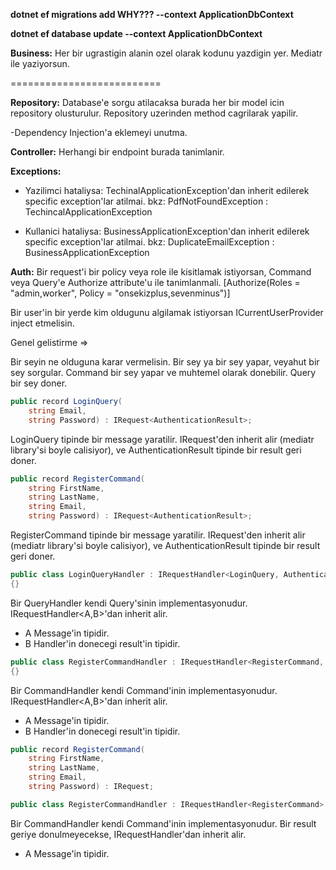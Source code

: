 **dotnet ef migrations add WHY??? --context ApplicationDbContext**

**dotnet ef database update --context ApplicationDbContext**

**Business:** Her bir ugrastigin alanin ozel olarak kodunu yazdigin yer. Mediatr ile yaziyorsun.

==========================

**Repository:**
Database'e sorgu atilacaksa burada her bir model icin repository olusturulur. Repository uzerinden method cagrilarak yapilir.

-Dependency Injection'a eklemeyi unutma.

**Controller:**
Herhangi bir endpoint burada tanimlanir.

**Exceptions:**

- Yazilimci hataliysa:
  TechinalApplicationException'dan inherit edilerek specific exception'lar atilmai.
  bkz: PdfNotFoundException : TechincalApplicationException

- Kullanici hataliysa:
  BusinessApplicationException'dan inherit edilerek specific exception'lar atilmai.
  bkz: DuplicateEmailException : BusinessApplicationException

**Auth:**
Bir request'i bir policy veya role ile kisitlamak istiyorsan, Command veya Query'e Authorize attribute'u ile tanimlanmali.
[Authorize(Roles = "admin,worker", Policy = "onsekizplus,sevenminus")]

Bir user'in bir yerde kim oldugunu algilamak istiyorsan ICurrentUserProvider inject etmelisin.

Genel gelistirme =>

Bir seyin ne olduguna karar vermelisin.
Bir sey ya bir sey yapar, veyahut bir sey sorgular.
Command bir sey yapar ve muhtemel olarak donebilir.
Query bir sey doner.

```cs
public record LoginQuery(
    string Email,
    string Password) : IRequest<AuthenticationResult>;
```

LoginQuery tipinde bir message yaratilir.
IRequest'den inherit alir (mediatr library'si boyle calisiyor), ve AuthenticationResult tipinde bir result geri doner.

```cs
public record RegisterCommand(
    string FirstName,
    string LastName,
    string Email,
    string Password) : IRequest<AuthenticationResult>;
```

RegisterCommand tipinde bir message yaratilir.
IRequest'den inherit alir (mediatr library'si boyle calisiyor), ve AuthenticationResult tipinde bir result geri doner.

```cs
public class LoginQueryHandler : IRequestHandler<LoginQuery, AuthenticationResult>
{}
```

Bir QueryHandler kendi Query'sinin implementasyonudur. IRequestHandler<A,B>'dan inherit alir.

- A Message'in tipidir.
- B Handler'in donecegi result'in tipidir.

```cs
public class RegisterCommandHandler : IRequestHandler<RegisterCommand, AuthenticationResult>
{}
```

Bir CommandHandler kendi Command'inin implementasyonudur. IRequestHandler<A,B>'dan inherit alir.

- A Message'in tipidir.
- B Handler'in donecegi result'in tipidir.

```cs
public record RegisterCommand(
    string FirstName,
    string LastName,
    string Email,
    string Password) : IRequest;

public class RegisterCommandHandler : IRequestHandler<RegisterCommand> {}
```

Bir CommandHandler kendi Command'inin implementasyonudur. Bir result geriye donulmeyecekse, IRequestHandler<A>'dan inherit alir.

- A Message'in tipidir.
